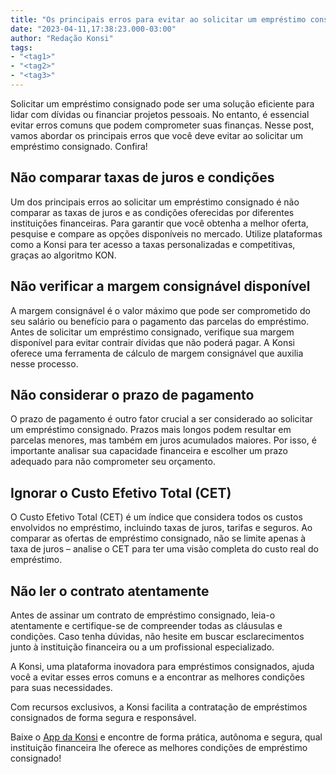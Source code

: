 ```yaml
---
title: "Os principais erros para evitar ao solicitar um empréstimo consignado!"
date: "2023-04-11,17:38:23.000-03:00"
author: "Redação Konsi"
tags:
- "<tag1>"
- "<tag2>"
- "<tag3>"
---
```


<p>Solicitar um empréstimo consignado pode ser uma solução eficiente para lidar com dívidas ou financiar projetos pessoais. No entanto, é essencial evitar erros comuns que podem comprometer suas finanças. Nesse post, vamos abordar os principais erros que você deve evitar ao solicitar um empréstimo consignado. Confira!</p><h2 id="n%C3%A3o-comparar-taxas-de-juros-e-condi%C3%A7%C3%B5es">Não comparar taxas de juros e condições</h2><p>Um dos principais erros ao solicitar um empréstimo consignado é não comparar as taxas de juros e as condições oferecidas por diferentes instituições financeiras. Para garantir que você obtenha a melhor oferta, pesquise e compare as opções disponíveis no mercado. Utilize plataformas como a Konsi para ter acesso a taxas personalizadas e competitivas, graças ao algoritmo KON.</p><h2 id="n%C3%A3o-verificar-a-margem-consign%C3%A1vel-dispon%C3%ADvel">Não verificar a margem consignável disponível</h2><p>A margem consignável é o valor máximo que pode ser comprometido do seu salário ou benefício para o pagamento das parcelas do empréstimo. Antes de solicitar um empréstimo consignado, verifique sua margem disponível para evitar contrair dívidas que não poderá pagar. A Konsi oferece uma ferramenta de cálculo de margem consignável que auxilia nesse processo.</p><h2 id="n%C3%A3o-considerar-o-prazo-de-pagamento">Não considerar o prazo de pagamento</h2><p>O prazo de pagamento é outro fator crucial a ser considerado ao solicitar um empréstimo consignado. Prazos mais longos podem resultar em parcelas menores, mas também em juros acumulados maiores. Por isso, é importante analisar sua capacidade financeira e escolher um prazo adequado para não comprometer seu orçamento.</p><h2 id="ignorar-o-custo-efetivo-total-cet">Ignorar o Custo Efetivo Total (CET)</h2><p>O Custo Efetivo Total (CET) é um índice que considera todos os custos envolvidos no empréstimo, incluindo taxas de juros, tarifas e seguros. Ao comparar as ofertas de empréstimo consignado, não se limite apenas à taxa de juros – analise o CET para ter uma visão completa do custo real do empréstimo.</p><h2 id="n%C3%A3o-ler-o-contrato-atentamente">Não ler o contrato atentamente</h2><p>Antes de assinar um contrato de empréstimo consignado, leia-o atentamente e certifique-se de compreender todas as cláusulas e condições. Caso tenha dúvidas, não hesite em buscar esclarecimentos junto à instituição financeira ou a um profissional especializado.</p><p>A Konsi, uma plataforma inovadora para empréstimos consignados, ajuda você a evitar esses erros comuns e a encontrar as melhores condições para suas necessidades. </p><p>Com recursos exclusivos, a Konsi facilita a contratação de empréstimos consignados de forma segura e responsável.</p><p>Baixe o <a href=" https://q2kj.adj.st/?adj_t=1075aqga&amp;adj_campaign=site&amp;adj_adgroup=blog&amp;adj_creative=principais-erros-ao-solicitar-um-consignado">App da Konsi</a> e encontre de forma prática, autônoma e segura, qual instituição financeira lhe oferece as melhores condições de empréstimo consignado!<br><br></p>

